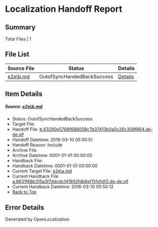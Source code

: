 # <a name='report-top'></a> Localization Handoff Report

## Summary
 Total Files | 1

## File List
 Source File | Status | Details 
 ----------- | ------ | ------- 
 [e2e\b.md](https://github.com/OpenLocalizationTest/oltest/blob/6389c1aa0bef4afd5aed732460c0c35501af2f34/e2e/b.md) | OutofSyncHandedBackSuccess | [Details](#dc173197c5377ecfaf3df055fd1ea6a3d4fd710c2)

## Item Details
##### <a name='dc173197c5377ecfaf3df055fd1ea6a3d4fd710c2'></a> Source: [e2e\b.md](https://github.com/OpenLocalizationTest/oltest/blob/6389c1aa0bef4afd5aed732460c0c35501af2f34/e2e/b.md)
* Status: OutofSyncHandedBackSuccess
* Target File: 
* Handoff File: [b.63290e5768f688058c7b37413b0a5c26c308f864.de-de.xlf](https://github.com/OpenLocalizationTestOrg/olhandoff/blob/654f984f1c8d0f24560edf86758629c510edd0a5/ol-handoff/OpenLocalizationTestOrg/oltest.de-de/xinjiang/ht/b.63290e5768f688058c7b37413b0a5c26c308f864.de-de.xlf)
* Handoff Datetime: 2016-03-10 05:50:51
* Handoff Reason: Include
* Archive File: 
* Archive Datetime: 0001-01-01 00:00:00
* Handback File: 
* Handback Datetime: 0001-01-01 00:00:00
* Current Target File: [e2e\a.md](https://github.com/OpenLocalizationTestOrg/oltest.de-de/blob/8a639fdb8ad5a251bddc2222a3fb3a5384ebf675/e2e/a.md)
* Current Handback File: [a.6631f68b315a3f7ddcdc141802fdb6ef151d1df2.de-de.xlf](https://github.com/OpenLocalizationTestOrg/olhandback/blob/a28def9f1962ea7d001ccdd4ba062a563c5af6a0/ol-handback/OpenLocalizationTestOrg/oltest.de-de/xinjiang/ht/a.6631f68b315a3f7ddcdc141802fdb6ef151d1df2.de-de.xlf)
* Current Handback Datetime: 2016-03-10 05:50:12
* [Back to Top](#report-top)


## Error Details

Generated by OpenLocalization.
